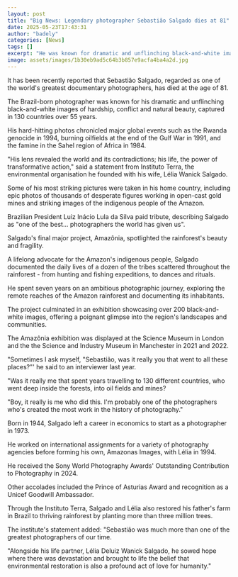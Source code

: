 ```yaml
---
layout: post
title: "Big News: Legendary photographer Sebastião Salgado dies at 81"
date: 2025-05-23T17:43:31
author: "badely"
categories: [News]
tags: []
excerpt: "He was known for dramatic and unflinching black-and-white images of hardship, conflict and natural beauty."
image: assets/images/1b30eb9ad5c64b3b857e9acfa4ba4a2d.jpg
---
```


It has been recently reported that Sebastião Salgado, regarded as one of the world's greatest documentary photographers, has died at the age of 81.

The Brazil-born photographer was known for his dramatic and unflinching black-and-white images of hardship, conflict and natural beauty, captured in 130 countries over 55 years.

His hard-hitting photos chronicled major global events such as the Rwanda genocide in 1994, burning oilfields at the end of the Gulf War in 1991, and the famine in the Sahel region of Africa in 1984.

"His lens revealed the world and its contradictions; his life, the power of transformative action," said a statement from Instituto Terra, the environmental organisation he founded with his wife, Lélia Wanick Salgado.

Some of his most striking pictures were taken in his home country, including epic photos of thousands of desperate figures working in open-cast gold mines and striking images of the indigenous people of the Amazon.

Brazilian President Luiz Inácio Lula da Silva paid tribute, describing Salgado as "one of the best... photographers the world has given us".

Salgado's final major project, Amazônia, spotlighted the rainforest's beauty and fragility.

A lifelong advocate for the Amazon's indigenous people, Salgado documented the daily lives of a dozen of the tribes scattered throughout the rainforest - from hunting and fishing expeditions, to dances and rituals.

He spent seven years on an ambitious photographic journey, exploring the remote reaches of the Amazon rainforest and documenting its inhabitants.

The project culminated in an exhibition showcasing over 200 black-and-white images, offering a poignant glimpse into the region's landscapes and communities.

The Amazônia exhibition was displayed at the Science Museum in London and the the Science and Industry Museum in Manchester in 2021 and 2022.

"Sometimes I ask myself, "Sebastião, was it really you that went to all these places?"' he said to an interviewer last year.

"Was it really me that spent years travelling to 130 different countries, who went deep inside the forests, into oil fields and mines?

"Boy, it really is me who did this. I'm probably one of the photographers who's created the most work in the history of photography."

Born in 1944, Salgado left a career in economics to start as a photographer in 1973.

He worked on international assignments for a variety of photography agencies before forming his own, Amazonas Images, with Lélia in 1994.

He received the Sony World Photography Awards' Outstanding Contribution to Photography in 2024.

Other accolades included the Prince of Asturias Award and recognition as a Unicef Goodwill Ambassador.

Through the Instituto Terra, Salgado and Lélia also restored his father's farm in Brazil to thriving rainforest by planting more than three million trees.

The institute's statement added: "Sebastião was much more than one of the greatest photographers of our time.

"Alongside his life partner, Lélia Deluiz Wanick Salgado, he sowed hope where there was devastation and brought to life the belief that environmental restoration is also a profound act of love for humanity."

